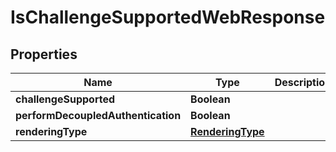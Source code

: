 
# IsChallengeSupportedWebResponse

## Properties
Name | Type | Description | Notes
------------ | ------------- | ------------- | -------------
**challengeSupported** | **Boolean** |  |  [optional]
**performDecoupledAuthentication** | **Boolean** |  |  [optional]
**renderingType** | [**RenderingType**](RenderingType.md) |  |  [optional]



